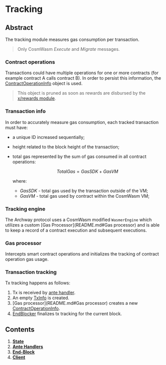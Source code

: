 <!--
order: 0
title: Tracking Overview
parent:
  title: "Tracking"
-->

# Tracking

## Abstract

The tracking module measures gas consumption per transaction.

> Only CosmWasm *Execute* and *Migrate* messages.

### Contract operations

Transactions could have multiple operations for one or more contracts (for example contract A calls contract B).
In order to persist this information, the [ContractOperationInfo](01_state.md#ContractOperationInfo) object is used.

> This object is pruned as soon as rewards are disbursed by the [x/rewards module](../../rewards/spec/README.md).

### Transaction info

In order to accurately measure gas consumption, each tracked transaction must have:
  - a unique ID increased sequentially;
  - height related to the block height of the transaction;
  - total gas represented by the sum of gas consumed in all contract operations:
  
      $$
        TotalGas  = GasSDK + GasVM
      $$

      where:
      * *GasSDK* - total gas used by the transaction outside of the VM;
      * *GasVM* - total gas used by contract within the CosmWasm VM;


### Tracking engine

The Archway protocol uses a CosmWasm modified `WasmerEngine` which utilizes a custom [Gas Processor](README.md#Gas processor) and is able to keep a record of a contract execution and subsequent executions.

### Gas processor

Intercepts smart contract operations and initializes the tracking of contract operation gas usage.

### Transaction tracking

Tx tracking happens as follows:

1. Tx is received by [ante handler](02_ante_handlers.md).
2. An empty [TxInfo](01_state.md#TxInfo) is created.
3. [Gas processor](README.md#Gas processor) creates a new [ContractOperationInfo](01_state.md#ContractOperationInfo).
4. [EndBlocker](03_end_block.md) finalizes tx tracking for the current block.

## Contents

1. **[State](01_state.md)**
2. **[Ante Handlers](02_ante_handlers.md)**
3. **[End-Block](03_end_block.md)**
4. **[Client](04_client.md)**
